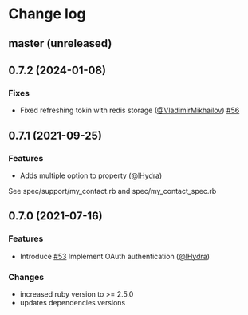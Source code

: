 # Change log

## master (unreleased)

## 0.7.2 (2024-01-08)

### Fixes

- Fixed refreshing tokin with redis storage ([@VladimirMikhailov][]) [#56](https://github.com/teachbase/amorail/pull/56)

## 0.7.1 (2021-09-25)

### Features

- Adds multiple option to property ([@lHydra][])

See spec/support/my_contact.rb and spec/my_contact_spec.rb

## 0.7.0 (2021-07-16)

### Features

- Introduce [#53](https://github.com/teachbase/amorail/issues/48) Implement OAuth authentication ([@lHydra][])

### Changes

- increased ruby version to >= 2.5.0
- updates dependencies versions


[@palkan]: https://github.com/palkan
[@AlexanderShvaykin]: https://github.com/AlexanderShvaykin
[@lHydra]: https://github.com/lHydra
[@VladimirMikhailov]: https://github.com/VladimirMikhailov
